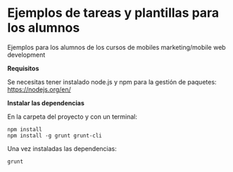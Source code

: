 # Ejemplos de tareas y plantillas para los alumnos
Ejemplos para los alumnos de los cursos de mobiles marketing/mobile web development


**Requisitos**

Se necesitas tener instalado node.js y npm para la gestión de paquetes:
https://nodejs.org/en/

**Instalar las dependencias**

En la carpeta del proyecto y con un terminal:

    npm install
    npm install -g grunt grunt-cli

Una vez instaladas las dependencias:

    grunt

